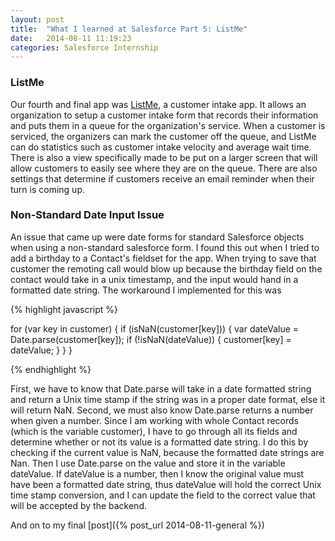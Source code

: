 ```yaml
---
layout: post
title:  "What I learned at Salesforce Part 5: ListMe"
date:   2014-08-11 11:19:23
categories: Salesforce Internship
---
```


### ListMe

Our fourth and final app was [ListMe][listme-gh], a customer intake app.  It allows an organization to setup a customer intake form that records their information and puts them in a queue for the organization's service.  When a customer is serviced, the organizers can mark the customer off the queue, and ListMe can do statistics such as customer intake velocity and average wait time.  There is also a view specifically made to be put on a larger screen that will allow customers to easily see where they are on the queue.  There are also settings that determine if customers receive an email reminder when their turn is coming up.

### Non-Standard Date Input Issue

An issue that came up were date forms for standard Salesforce objects when using a non-standard salesforce form.  I found this out when I tried to add a birthday to a Contact's fieldset for the app.  When trying to save that customer the remoting call would blow up because the birthday field on the contact would take in a unix timestamp, and the input would hand in a formatted date string.  The workaround I implemented for this was 

{% highlight javascript %}

for (var key in customer) {
  if (isNaN(customer[key])) {
    var dateValue = Date.parse(customer[key]);
    if (!isNaN(dateValue)) {
      customer[key] = dateValue;
    }
  }
}

{% endhighlight %}

First, we have to know that Date.parse will take in a date formatted string and return a Unix time stamp if the string was in a proper date format, else it will return NaN.  Second, we must also know Date.parse returns a number when given a number.  Since I am working with whole Contact records (which is the variable customer), I have to go through all its fields and determine whether or not its value is a formatted date string.  I do this by checking if the current value is NaN, because the formatted date strings are Nan.  Then I use Date.parse on the value and store it in the variable dateValue.  If dateValue is a number, then I know the original value must have been a formatted date string, thus dateValue will hold the correct Unix time stamp conversion, and I can update the field to the correct value that will be accepted by the backend.

And on to my final [post]({% post_url 2014-08-11-general %})


[listme-gh]: https://github.com/chenhoward/salesforce_listme